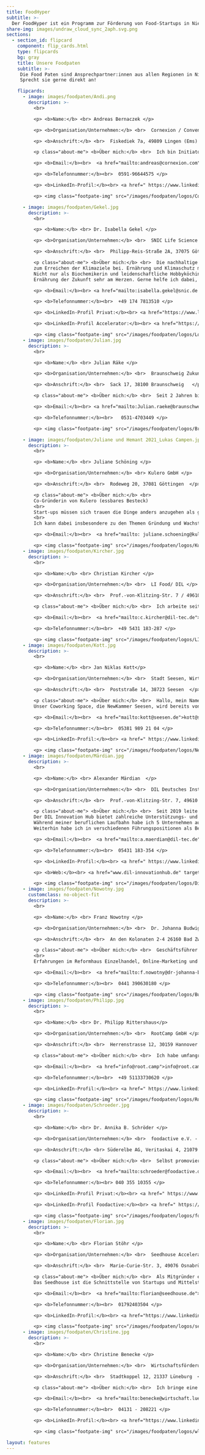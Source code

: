 ```yaml
---
title: FoodHyper
subtitle: >-
  Der FoodHyper ist ein Programm zur Förderung von Food-Startups in Niedersachsen für Gründerinnen, Gründer und Gründungsinteressierte der Ernährungsbranche. Es bietet mit seinen unterschiedlichen Formaten sowohl für erste Ideen als auch frühphasige Startups Unterstützung bei Produkt, Geschäftsidee und Netzwerk. Eingebettet in das bestehende Ökosystem verknüpft der FoodHyper bestehende Programme und Akteur:innen und bietet somit den optimalen Anlaufpunkt für Food-Startups.
share-img: images/undraw_cloud_sync_2aph.svg.png
sections:
  - section_id: flipcard
    component: flip_cards.html
    type: flipcards
    bg: gray
    title: Unsere Foodpaten
    subtitle: >- 
     Die Food Paten sind Ansprechpartner:innen aus allen Regionen in Niedersachsen und bilden damit ein kompetentes und diverses Netzwerk für Food Startups und Gründungsinteressierte.  Sie unterstützen Startups und Gründungs-Teams mit ihrer Erfahrung und Ihrem Netzwerk, um sie bei der Entwicklung zu unterstützen 
     Sprecht sie gerne direkt an!

    flipcards:
      - image: images/foodpaten/Andi.png
        description: >-
          <br>

          <p> <b>Name:</b> <br> Andreas Bernaczek </p>

          <p> <b>Organisation/Unternehmen:</b> <br>  Cornexion / Conventure Club </p>

          <p> <b>Anschrift:</b> <br>  Fiskediek 7a, 49809 Lingen (Ems)  </p>

          <p class="about-me"> <b>Über mich:</b> <br>  Ich bin Initiator des jungen Business Angel Clubs <a href="https://www.conventure.club/" target="_blank"> www.conventure.club </a> mit Mitgliedern aus verschiedensten Branchen. Unsere Mission: Startups und Mittelstand besser zu vernetzen und das Startup-Ökosystem im ländlichen Raum zu stärken. Dabei geht es bei uns nicht nur um Venture Capital, sondern gerade auch um gemeinsame Pilotprojekte, Strategische Partnerschaften, Kundenbeziehungen etc.. Wir vernetzen Euch gerne mit unseren Clubmitgliedern und Netzwerk, ermöglichen Euch einen Pitch im Club und stehen gerne für Frage rund um die Themen Venture Capital und Business Angel zur Verfügung.  Weitere Infos gibt es auch unter  <a href="https://www.conventure.club/" target="_blank"> www.conventure.club </a> </p>

          <p> <b>Email:</b><br>  <a href="mailto:andreas@cornexion.com">andreas@cornexion.com </a>  </p>

          <p> <b>Telefonnummer:</b><br>  0591-96644575 </p>

          <p> <b>LinkedIn-Profil:</b><br> <a href=" https://www.linkedin.com/in/andreas-bernaczek" target="_blank"> linkedin.com/in/andreas-bernaczek</a>  </p>

          <p> <img class="footpate-img" src="/images/foodpaten/logos/Conventure-Logo.png" alt="Coventure" /> </p>

      - image: images/foodpaten/Gekel.jpg
        description: >-
          <br>

          <p> <b>Name:</b> <br> Dr. Isabella Gekel </p>

          <p> <b>Organisation/Unternehmen:</b> <br>  SNIC Life Science Accelerator / GWG mbH </p>

          <p> <b>Anschrift:</b> <br>  Philipp-Reis-Straße 2A, 37075 Göttingen  </p>

          <p class="about-me"> <b>Über mich:</b> <br>  Die nachhaltige Umstellung der Nahrungsmittelproduktion und unserer Ernährung trägt maßgeblich
          zum Erreichen der Klimaziele bei. Ernährung und Klimaschutz müssen gemeinsam gedacht werden.
          Nicht nur als Biochemikerin und leidenschaftliche Hobbyköchin, sondern auch als Leiterin eines Startup-Zentrums liegt mir die Unterstützung innovativer biotechnologischer Ideen zur Gestaltung der
          Ernährung der Zukunft sehr am Herzen. Gerne helfe ich dabei, diese Ideen unternehmerisch auf den Weg zu bringen. Meine über 10-jährige Expertise: Marketing, Finanzen und Kommunikation. </p>

          <p> <b>Email:</b><br> <a href="mailto:isabella.gekel@snic.de ">isabella.gekel@snic.de </a></p>

          <p> <b>Telefonnummer:</b><br>  +49 174 7813510 </p>

          <p> <b>LinkedIn-Profil Privat:</b><br> <a href="https://www.linkedin.com/in/isabellagekel/" target="_blank"> linkedin.com/in/isabellagekel/</a>   </p>

          <p> <b>LinkedIn-Profil Accelerator:</b><br> <a href="https://www.linkedin.com/company/snic-life-science-accelerator/" target="_blank"> linkedin.com/company/snic-life-science-accelerator/</a>  </p>

          <p> <img class="footpate-img" src="/images/foodpaten/logos/Logo_LSA.png" alt="SNIC" /> </p>
      - image: images/foodpaten/Julian.jpg
        description: >-
          <br>

          <p> <b>Name:</b> <br> Julian Räke </p>

          <p> <b>Organisation/Unternehmen:</b> <br>  Braunschweig Zukunft GmbH  </p>

          <p> <b>Anschrift:</b> <br>  Sack 17, 38100 Braunschweig   </p>

          <p class="about-me"> <b>Über mich:</b> <br>  Seit 2 Jahren bin ich Projektleiter der Start-up Programme MO.IN (Mobilität und Innovation) und W.IN (Wachstum und Innovation) in Braunschweig. Mit dem MO.IN begleiten wir Start-ups in der frühen Phase (Pre-Seed) und  mit dem Accelerator W.IN unterstützten wir innovative Start-ups in der Wachstumsphase. Ein Netzwerk aus Institutionen und erfahrenen Unternehmern aus Braunschweig und der Region bietet den jungen Firmen in beiden Programmen kompetente Betreuung und Zugang zu wertvollen Kontakten, um Kooperationen und strategische Partnerschaften zu knüpfen um den Markteintritt zu meistern oder sich zu sich am Markt zu etablieren.</p>

          <p> <b>Email:</b><br> <a href="mailto:Julian.raeke@braunschweig.de">Julian.raeke@braunschweig.de</a></p>

          <p> <b>Telefonnummer:</b><br>   0531-4703449 </p>

          <p> <img class="footpate-img" src="/images/foodpaten/logos/Braunschweig.jpg" alt="Braunschweig" /> </p>

      - image: images/foodpaten/Juliane und Hemant 2021_Lukas Campen.jpg
        description: >-
          <br>

          <p> <b>Name:</b> <br> Juliane Schöning </p>

          <p> <b>Organisation/Unternehmen:</b> <br> Kulero GmbH </p>

          <p> <b>Anschrift:</b> <br>  Rodeweg 20, 37081 Göttingen  </p>

          <p class="about-me"> <b>Über mich:</b> <br>  
          Co-Gründerin von Kulero (essbares Besteck)
          <br> 
          Start-ups müssen sich trauen die Dinge anders anzugehen als große, alteingesessene Unternehmen.
          <br> 
          Ich kann dabei insbesondere zu den Themen Gründung und Wachstum unterstützen und von meinen Erfahrungen berichten. </p>

          <p> <b>Email:</b><br>  <a href="mailto: juliane.schoening@kulero.de"> juliane.schoening@kulero.de </a>  </p>

          <p> <img class="footpate-img" src="/images/foodpaten/logos/Kulero.png" alt="Kulero" /> </p>
      - image: images/foodpaten/Kircher.jpg
        description: >-
          <br>

          <p> <b>Name:</b> <br> Christian Kircher </p>

          <p> <b>Organisation/Unternehmen:</b> <br>  LI Food/ DIL </p>

          <p> <b>Anschrift:</b> <br>  Prof.-von-Klitzing-Str. 7 / 49610 Quakenbrück  </p>

          <p class="about-me"> <b>Über mich:</b> <br>  Ich arbeite seit mehr als 12 Jahren im Bereich der Ernährungswirtschaft und habe diverse Netzwerk- und Innovationsprojekte initiiert und geleitet. Seit mehr als drei Jahren verantworte ich die Landesinitiative Ernährungswirtschaft in Niedersachsen – LI Food. Im Auftrag des niedersächsischen Wirtschaftsministeriums fördert die Initiative Innovationen und Start-ups in Niedersachsen und vernetzt die unterschiedlichen Stakeholder im Land. Davor habe ich zunächst sieben Jahre als Unternehmensberater und fünf Jahre als Vice-President Project Management bei der DHL gearbeitet.</p>

          <p> <b>Email:</b><br>  <a href="mailto:c.kircher@dil-tec.de">c.kircher@dil-tec.de </a>  </p>

          <p> <b>Telefonnummer:</b><br>  +49 5431 183-287 </p>

          <p> <img class="footpate-img" src="/images/foodpaten/logos/LI-Food.jpg" alt="LI-Food" /> </p>
      - image: images/foodpaten/Kott.jpg
        description: >-
          <br>

          <p> <b>Name:</b> <br> Jan Niklas Kott</p>

          <p> <b>Organisation/Unternehmen:</b> <br>  Stadt Seesen, Wirtschaftsförderung </p>

          <p> <b>Anschrift:</b> <br>  Poststraße 14, 38723 Seesen  </p>

          <p class="about-me"> <b>Über mich:</b> <br>  Hallo, mein Name ist Jan Niklas Kott und ich koordiniere das kommunale Coworking-Angebot der Stadt Seesen sowie die städtische Gründungsberatung, die wir gemeinsam mit der TU Braunschweig anbieten.
          Unser Coworking Space, die NewKammer Seesen, wird bereits von Start-ups aus dem Food-Bereich genutzt, die von uns auf ihrem Weg zur Unternehmensgründung begleitet werden. Meine vorherige Berufserfahrung aus dem Marketing eines Lebensmittelkonzerns bringe ich gerne ein, um diese Start-ups bei ihrer Marketingkonzeption zu unterstützen.</p>

          <p> <b>Email:</b><br>  <a href="mailto:kott@seesen.de">kott@seesen.de</a>  </p>

          <p> <b>Telefonnummer:</b><br>  05381 989 21 04 </p>

          <p> <b>LinkedIn-Profil:</b><br> <a href=" https://www.linkedin.com/in/jnkott" target="_blank"> linkedin.com/in/jnkott</a>  </p>

          <p> <img class="footpate-img" src="/images/foodpaten/logos/NewKammer.png" alt="NewKammer" /> </p>
      - image: images/foodpaten/Märdian.jpg
        description: >-
          <br>

          <p> <b>Name:</b> <br> Alexander Märdian  </p>

          <p> <b>Organisation/Unternehmen:</b> <br>  DIL Deutsches Institut für Lebensmitteltechnik e.V. </p>

          <p> <b>Anschrift:</b> <br>  Prof.-von-Klitzing-Str. 7, 49610 Quakenbrück </p>

          <p class="about-me"> <b>Über mich:</b> <br>  Seit 2019 leite ich den Innovation Hub am DIL und koordiniere die EIT Food Entrepreneurship-Projekte am DIL und bin Ansprechpartner für Agri Food Startups. Im Rahmen dieser Funktion bin ich auch als Coach, Expert in Residence und Mentor tätig.
          Der DIL Innovation Hub bietet zahlreiche Unterstützungs- und Vernetzungsmöglichkeiten für Gründungsinteressierte und Startups (www.dil-innovationhub.de).
          Während meiner beruflichen Laufbahn habe ich 5 Unternehmen aus verschiedenen Branchen mitgegründet, diese aufgebaut und geleitet. 
          Weiterhin habe ich in verschiedenen Führungspositionen als Berater für Wirtschaftsentwicklung und Wirtschaftspolitik in Regierungsinstitutionen auf dem Westbalkan gearbeitet und wurde später zum Leiter der Delegation der Deutschen Wirtschaft in Bosnien und Herzegowina berufen. </a> </p>

          <p> <b>Email:</b><br>  <a href="mailto:a.maerdian@dil-tec.de">a.maerdian@dil-tec.de </a>  </p>

          <p> <b>Telefonnummer:</b><br>  05431 183-354 </p>

          <p> <b>LinkedIn-Profil:</b><br> <a href=" https://www.linkedin.com/in/alexander-märdian-51012229" target="_blank"> linkedin.com/in/alexander-märdian-51012229</a>  </p>

          <p> <b>Web:</b><br> <a href="www.dil-innovationhub.de" target="_blank"> www.dil-innovationhub.de</a>  </p>

          <p> <img class="footpate-img" src="/images/foodpaten/logos/Dil.jpg" alt="Dil" /> </p>
      - image: images/foodpaten/Nowotny.jpg
        customclass: no-object-fit
        description: >-
          <br>

          <p> <b>Name:</b> <br> Franz Nowotny </p>

          <p> <b>Organisation/Unternehmen:</b> <br>  Dr. Johanna Budwig GmbH </p>

          <p> <b>Anschrift:</b> <br>  An den Kolonaten 2-4 26160 Bad Zwischenahn   </p>

          <p class="about-me"> <b>Über mich:</b> <br>  Geschäftsführer der Dr. Johnna Budwig GmbH.
          <br>
          Erfahrungen im Reformhaus Einzelhandel, Online-Marketing und E-Commerce. Ich freue mich junge start ups mit meinem Netzwerk und meiner Branchenerfahrung im Bereich Vertrieb und Marketing unterstützen und beraten zu können.</p>

          <p> <b>Email:</b><br>  <a href="mailto:f.nowotny@dr-johanna-budwig.de">f.nowotny@dr-johanna-budwig.de </a>  </p>

          <p> <b>Telefonnummer:</b><br>  0441 390630180 </p>

          <p> <img class="footpate-img" src="/images/foodpaten/logos/Budwig_Logo.jpg" alt="Budwig" /> </p>
      - image: images/foodpaten/Philipp.jpg
        description: >-
          <br>

          <p> <b>Name:</b> <br> Dr. Philipp Rittershaus</p>

          <p> <b>Organisation/Unternehmen:</b> <br>  RootCamp GmbH </p>

          <p> <b>Anschrift:</b> <br>  Herrenstrasse 12, 30159 Hannover </p>

          <p class="about-me"> <b>Über mich:</b> <br>  Ich habe umfangreiche Erfahrungen als LifeScience-Investor beim High-Tech-Gründerfonds gesammelt und verfüge über einen Hintergrund in der industriellen Biotechnologie. Dazu habe ich einen Doktortitel in Biotechnologie von der Universität Hohenheim, einen MBA in Engineering Management von der Fachhochschule Mannheim und einen Master in technischer Biologie von der Universität Stuttgart. Bei RootCamp konzentrieren wir uns auf die B2B-bezogenen vorgelagerten Prozesse der Agrifood-Wertschöpfungskette. So können wir eher bei Prozessen zur Erzeugung von Lebensmitteln als bei der Distribution unterstützen. </a> </p>

          <p> <b>Email:</b><br>  <a href="info@root.camp">info@root.camp </a>  </p>

          <p> <b>Telefonnummer:</b><br>  +49 51133730620 </p>

          <p> <b>LinkedIn-Profil:</b><br> <a href=" https://www.linkedin.com/in/philipp-rittershaus-39176825/" target="_blank"> linkedin.com/in/philipp-rittershaus-39176825/</a>  </p>

          <p> <img class="footpate-img" src="/images/foodpaten/logos/Rootcamp.png" alt="Rootcamp" /> </p>
      - image: images/foodpaten/Schroeder.jpg
        description: >-
          <br>

          <p> <b>Name:</b> <br> Dr. Annika B. Schröder </p>

          <p> <b>Organisation/Unternehmen:</b> <br>  foodactive e.V. - Das Ernährungsnetzwerk der Metropolregion Hamburg</p>

          <p> <b>Anschrift:</b> <br> Süderelbe AG, Veritaskai 4, 21079 Hamburg    </p>

          <p class="about-me"> <b>Über mich:</b> <br>  Selbst promovierte Ökotrophologin bin ich seit fast 15 Jahren leidenschaftliche Netzwerkerin im Foodbereich mit Kontakten zur Foodindustrie, Hochschulen, Wissenschaft, Startups und Dienstleistern entlang der Wertschöpfungskette. Mit Freude und Engagement habe ich jahrelange an einer Hochschule den Fachbereich Ökotrophologie gelehrt. Mein strategisches und operatives Denken und Handeln geprägt durch vielfältige Projekte in unterschiedlichen Themen rund um die Produktion von Lebensmitteln führt zu erfolgreichen Projekten und Entwicklungen. </p>

          <p> <b>Email:</b><br>  <a href="mailto:schroeder@foodactive.de">schroeder@foodactive.de </a>  </p>

          <p> <b>Telefonnummer:</b><br> 040 355 10355 </p>

          <p> <b>LinkedIn-Profil Privat:</b><br> <a href=" https://www.linkedin.com/in/dr-annika-schröder-0210a9201" target="_blank"> linkedin.com/in/dr-annika-schröder-0210a9201</a>  </p>

          <p> <b>LinkedIn-Profil Foodactive:</b><br> <a href=" https://www.linkedin.com/company/foodactive/" target="_blank"> linkedin.com/company/foodactive/</a>  </p>

          <p> <img class="footpate-img" src="/images/foodpaten/logos/foodactive.jpg" alt="foodactive" /> </p>
      - image: images/foodpaten/Florian.jpg
        description: >-
          <br>

          <p> <b>Name:</b> <br> Florian Stöhr </p>

          <p> <b>Organisation/Unternehmen:</b> <br>  Seedhouse Accelerator </p>

          <p> <b>Anschrift:</b> <br>  Marie-Curie-Str. 3, 49076 Osnabrück  </p>

          <p class="about-me"> <b>Über mich:</b> <br>  Als Mitgründer eines Startups im Studium, einer Tochterfirma im Konzern und des Seedhouse als Accelerator verfüge ich über reichlich Entrepreneurship-Erfahrung. 
          Das Seedhouse ist die Schnittstelle von Startups und Mittelstand. Gründerinnen und Gründer im Farm‑, Food- und Digitalbereich treffen auf aktuell 34 Mitgliedsunternehmen mit über 50.000 Mitarbeitern und einem Umsatz von über 16 Milliarden Euro.</p>

          <p> <b>Email:</b><br>  <a href="mailto:florian@seedhouse.de">florian@seedhouse.de</a>  </p>

          <p> <b>Telefonnummer:</b><br>  01792403504 </p>

          <p> <b>LinkedIn-Profil:</b><br> <a href="https://www.linkedin.com/in/florianstoehr/" target="_blank"> linkedin.com/in/florianstoehr/</a>  </p>

          <p> <img class="footpate-img" src="/images/foodpaten/logos/seedhouse.jpg" alt="Seedhouse" /> </p>
      - image: images/foodpaten/Christine.jpg
        description: >-
          <br>

          <p> <b>Name:</b> <br> Christine Benecke </p>

          <p> <b>Organisation/Unternehmen:</b> <br>  Wirtschaftsförderung Lüneburg </p>

          <p> <b>Anschrift:</b> <br>  Stadtkoppel 12, 21337 Lüneburg  </p>

          <p class="about-me"> <b>Über mich:</b> <br>  Ich bringe eine über 10-jährige Erfahrung in der Unterstützung von Startups (branchenunabhängig) mit. Mein Schwerpunkt liegt dabei in der Beratung und Vernetzung. In dieser Zeit habe ich auch schon ein paar Food-Startups betreut. Zuletzt sehr erfolgreich war hier das Lüneburg Unternehmen „Heyho“, mit dem Gewinn des niedersächsischen Durchstarter Preises.  </p>

          <p> <b>Email:</b><br>  <a href="mailto:benecke@wirtschaft.lueneburg.de">benecke@wirtschaft.lueneburg.de </a>  </p>

          <p> <b>Telefonnummer:</b><br>  04131 - 208221 </p>

          <p> <b>LinkedIn-Profil:</b><br> <a href="https://www.linkedin.com/in/christine-benecke-0b335a213/" target="_blank"> linkedin.com/in/christine-benecke-0b335a213/</a>  </p>

          <p> <img class="footpate-img" src="/images/foodpaten/logos/wlg_logo.jpg" alt="wlg" /> </p>

layout: features
---
```


